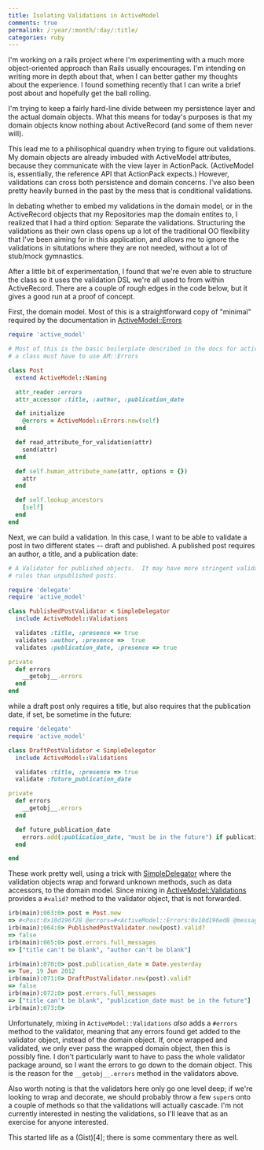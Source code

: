 ```yaml
---
title: Isolating Validations in ActiveModel
comments: true
permalink: /:year/:month/:day/:title/
categories: ruby
---
```


I'm working on a rails project where I'm experimenting with a much more object-oriented approach than Rails usually encourages.  I'm intending on writing more in depth about that, when I can better gather my thoughts about the experience. I found something recently that I can write a brief post about and hopefully get the ball rolling.

I'm trying to keep a fairly hard-line divide between my persistence layer and
the actual domain objects.  What this means for today's purposes is that my
domain objects know nothing about ActiveRecord (and some of them never will).

This lead me to a philisophical quandry when trying to figure out validations.
My domain objects are already imbuded with ActiveModel attributes, because 
they communicate with the view layer in ActionPack. (ActiveModel is,
essentially, the reference API that ActionPack expects.) However, validations
can cross both persistence and domain concerns.  I've also been pretty heavily
burned in the past by the mess that is conditional validations.

In debating whether to embed my validations in the domain model, or in the
ActiveRecord objects that my Repositories map the domain entites to, I realized
that I had a third option:  Separate the validations.  Structuring the
validations as their own class opens up a lot of the traditional OO flexibility
that I've been aiming for in this application, and allows me to ignore the
validations in situtations where they are not needed, without a lot of
stub/mock gymnastics.

<!-- more -->

After a little bit of experimentation, I found that we're even able to
structure the class so it uses the validation DSL we're all used to from within
ActiveRecord.  There are a couple of rough edges in the code below, but it
gives a good run at a proof of concept.


First, the domain model.  Most of this is a straightforward copy of "minimal"
required by the documentation in
[ActiveModel::Errors][1]

```ruby
require 'active_model'

# Most of this is the basic boilerplate described in the docs for active_model/errors; ie, the bare minimum 
# a class must have to use AM::Errors 

class Post
  extend ActiveModel::Naming

  attr_reader :errors
  attr_accessor :title, :author, :publication_date

  def initialize
    @errors = ActiveModel::Errors.new(self)
  end

  def read_attribute_for_validation(attr)
    send(attr)
  end

  def self.human_attribute_name(attr, options = {})
    attr
  end

  def self.lookup_ancestors
    [self]
  end
end

```


Next, we can build a validation.  In this case, I want to be able to validate
a post in two different states -- draft and published.  A published post requires
an author, a title, and a publication date: 

```ruby
# A Validator for published objects.  It may have more stringent validation
# rules than unpublished posts.

require 'delegate'
require 'active_model'

class PublishedPostValidator < SimpleDelegator
  include ActiveModel::Validations

  validates :title, :presence => true
  validates :author, :presence =>  true
  validates :publication_date, :presence => true

private
  def errors
    __getobj__.errors
  end
end
```

while a draft post only requires a title,
but also requires that the publication date, if set, be sometime in the future:

```ruby
require 'delegate'
require 'active_model'

class DraftPostValidator < SimpleDelegator
  include ActiveModel::Validations

  validates :title, :presence => true
  validate :future_publication_date

private
  def errors
    __getobj__.errors
  end

  def future_publication_date
    errors.add(:publication_date, "must be in the future") if publication_date && publication_date <= Date.today
  end

end
```

These work pretty well, using a trick with [SimpleDelegator][2] where the
validation objects wrap and forward unknown methods, such as data accessors, to
the domain model.  Since mixing in [ActiveModel::Validations][3] provides
a `#valid?` method to the validator object, that is not forwarded.

```ruby
irb(main):063:0> post = Post.new
=> #<Post:0x10d196f28 @errors=#<ActiveModel::Errors:0x10d196ed8 @messages=#<OrderedHash {}>, @base=#<Post:0x10d196f28 ...>>>
irb(main):064:0> PublishedPostValidator.new(post).valid?
=> false
irb(main):065:0> post.errors.full_messages
=> ["title can't be blank", "author can't be blank"]

irb(main):070:0> post.publication_date = Date.yesterday
=> Tue, 19 Jun 2012
irb(main):071:0> DraftPostValidator.new(post).valid?
=> false
irb(main):072:0> post.errors.full_messages
=> ["title can't be blank", "publication_date must be in the future"]
irb(main):073:0> 
```

Unfortunately, mixing in `ActiveModel::Validations` *also* adds a `#errors` method
to the validator, meaning that any errors found get added to the validator object,
instead of the domain object.  If, once wrapped and validated, we only ever pass the
wrapped domain object, then this is possibly fine.  I don't particularly want
to have to pass the whole validator package around, so I want the errors to go down
to the domain object.  This is the reason for the `__getobj__.errors` method in the
validators above.

Also worth noting is that the validators here only go one level deep; if we're
looking to wrap and decorate, we should probably throw a few `super`s onto a
couple of methods so that the validations will actually cascade.  I'm not
currently interested in nesting the validations, so I'll leave that as an
exercise for anyone interested.


<aside>
  This started life as a (Gist)[4]; there is some commentary there as well.
</aside>


[1]: http://api.rubyonrails.org/classes/ActiveModel/Errors.html
[2]: http://www.ruby-doc.org/stdlib-1.9.3/libdoc/delegate/rdoc/SimpleDelegator.html
[3]: http://api.rubyonrails.org/classes/ActiveModel/Validations.html
[4]: https://gist.github.com/cflipse/2961010
